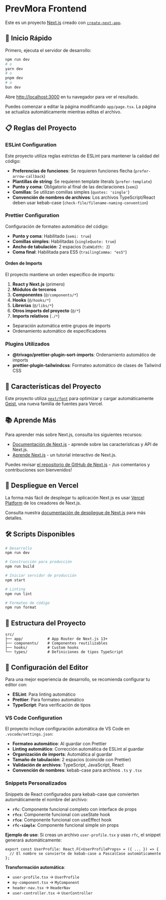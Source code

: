 # PrevMora Frontend

Este es un proyecto [Next.js](https://nextjs.org) creado con [`create-next-app`](https://nextjs.org/docs/app/api-reference/cli/create-next-app).

## 🚀 Inicio Rápido

Primero, ejecuta el servidor de desarrollo:

```bash
npm run dev
# o
yarn dev
# o
pnpm dev
# o
bun dev
```

Abre [http://localhost:3000](http://localhost:3000) en tu navegador para ver el resultado.

Puedes comenzar a editar la página modificando `app/page.tsx`. La página se actualiza automáticamente mientras editas el archivo.

## 📋 Reglas del Proyecto

### ESLint Configuration

Este proyecto utiliza reglas estrictas de ESLint para mantener la calidad del código:

- **Preferencias de funciones**: Se requieren funciones flecha (`prefer-arrow-callback`)
- **Plantillas de string**: Se requieren template literals (`prefer-template`)
- **Punto y coma**: Obligatorio al final de las declaraciones (`semi`)
- **Comillas**: Se utilizan comillas simples (`quotes: 'single'`)
- **Convención de nombres de archivos**: Los archivos TypeScript/React deben usar kebab-case (`check-file/filename-naming-convention`)

### Prettier Configuration

Configuración de formateo automático del código:

- **Punto y coma**: Habilitado (`semi: true`)
- **Comillas simples**: Habilitadas (`singleQuote: true`)
- **Ancho de tabulación**: 2 espacios (`tabWidth: 2`)
- **Coma final**: Habilitada para ES5 (`trailingComma: "es5"`)

#### Orden de Imports

El proyecto mantiene un orden específico de imports:

1. **React y Next.js** (primero)
2. **Módulos de terceros**
3. **Componentes** (`@/components/*`)
4. **Hooks** (`@/hooks/*`)
5. **Librerías** (`@/libs/*`)
6. **Otros imports del proyecto** (`@/*`)
7. **Imports relativos** (`./*`)

- Separación automática entre grupos de imports
- Ordenamiento automático de especificadores

### Plugins Utilizados

- **@trivago/prettier-plugin-sort-imports**: Ordenamiento automático de imports
- **prettier-plugin-tailwindcss**: Formateo automático de clases de Tailwind CSS

## 🎨 Características del Proyecto

Este proyecto utiliza [`next/font`](https://nextjs.org/docs/app/building-your-application/optimizing/fonts) para optimizar y cargar automáticamente [Geist](https://vercel.com/font), una nueva familia de fuentes para Vercel.

## 📚 Aprende Más

Para aprender más sobre Next.js, consulta los siguientes recursos:

- [Documentación de Next.js](https://nextjs.org/docs) - aprende sobre las características y API de Next.js.
- [Aprende Next.js](https://nextjs.org/learn) - un tutorial interactivo de Next.js.

Puedes revisar [el repositorio de GitHub de Next.js](https://github.com/vercel/next.js) - ¡tus comentarios y contribuciones son bienvenidos!

## 🚀 Despliegue en Vercel

La forma más fácil de desplegar tu aplicación Next.js es usar [Vercel Platform](https://vercel.com/new?utm_medium=default-template&filter=next.js&utm_source=create-next-app&utm_campaign=create-next-app-readme) de los creadores de Next.js.

Consulta nuestra [documentación de despliegue de Next.js](https://nextjs.org/docs/app/building-your-application/deploying) para más detalles.

## 🛠️ Scripts Disponibles

```bash
# Desarrollo
npm run dev

# Construcción para producción
npm run build

# Iniciar servidor de producción
npm start

# Linting
npm run lint

# Formateo de código
npm run format
```

## 📁 Estructura del Proyecto

```
src/
├── app/           # App Router de Next.js 13+
├── components/    # Componentes reutilizables
├── hooks/         # Custom hooks
└── types/         # Definiciones de tipos TypeScript
```

## 🔧 Configuración del Editor

Para una mejor experiencia de desarrollo, se recomienda configurar tu editor con:

- **ESLint**: Para linting automático
- **Prettier**: Para formateo automático
- **TypeScript**: Para verificación de tipos

### VS Code Configuration

El proyecto incluye configuración automática de VS Code en `.vscode/settings.json`:

- **Formateo automático**: Al guardar con Prettier
- **Linting automático**: Corrección automática de ESLint al guardar
- **Organización de imports**: Automática al guardar
- **Tamaño de tabulación**: 2 espacios (coincide con Prettier)
- **Validación de archivos**: TypeScript, JavaScript, React
- **Convención de nombres**: kebab-case para archivos `.ts` y `.tsx`

### Snippets Personalizados

Snippets de React configurados para kebab-case que convierten automáticamente el nombre del archivo:

- **`rfc`**: Componente funcional completo con interface de props
- **`rfcs`**: Componente funcional con useState hook
- **`rfce`**: Componente funcional con useEffect hook
- **`rfc-simple`**: Componente funcional simple sin props

**Ejemplo de uso**: Si creas un archivo `user-profile.tsx` y usas `rfc`, el snippet generará automáticamente:

```tsx
export const UserProfile: React.FC<UserProfileProps> = ({ ... }) => {
  // El nombre se convierte de kebab-case a PascalCase automáticamente
};
```

**Transformación automática**:

- `user-profile.tsx` → `UserProfile`
- `my-component.tsx` → `MyComponent`
- `header-nav.tsx` → `HeaderNav`
- `user-controller.tsx` → `UserController`

